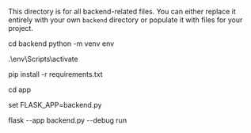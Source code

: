 This directory is for all backend-related files. You can either replace it entirely with your own `backend` directory or populate it with files for your project.


cd backend
python -m venv env

.\env\Scripts\activate

pip install -r requirements.txt 


cd app 

set FLASK_APP=backend.py

flask --app backend.py --debug run

